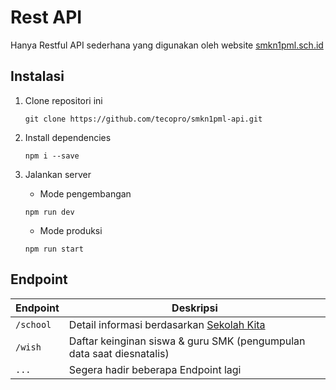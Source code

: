 # Rest API
Hanya Restful API sederhana yang digunakan oleh website [smkn1pml.sch.id](https://smkn1pml.sch.id/)

## Instalasi

1. Clone repositori ini
   ```
   git clone https://github.com/tecopro/smkn1pml-api.git
   ```

2. Install dependencies
   ```
   npm i --save
   ```

3. Jalankan server
   - Mode pengembangan
    
    ```
    npm run dev
    ```

   - Mode produksi
    
    ```
    npm run start
    ```

## Endpoint

| Endpoint  | Deskripsi                                                                         |
| --------- | --------------------------------------------------------------------------------- |
| `/school` | Detail informasi berdasarkan [Sekolah Kita](http://sekolah.data.kemdikbud.go.id/) |
| `/wish`   | Daftar keinginan siswa & guru SMK (pengumpulan data saat diesnatalis)             |
| `...`     | Segera hadir beberapa Endpoint lagi                                               |
